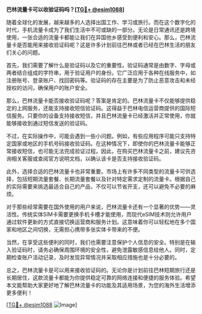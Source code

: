 **巴林流量卡可以收验证码吗？[[TG💪+ @esim1088](https://t.me/s/esim1088)]**

随着全球化的发展，越来越多的人选择出国工作、学习或旅行。而在这个数字化的时代，手机流量卡成为了我们生活中不可或缺的一部分。无论是日常通讯还是跨境使用，一张合适的流量卡都能让我们在异国他乡感受到便利和安心。那么，巴林流量卡是否能用来接收验证码呢？这是许多计划前往巴林或者已经在巴林生活的朋友们关心的问题。

首先，我们需要了解什么是验证码以及它的重要性。验证码通常是由数字、字母或两者结合组成的字符串，用于验证用户的身份。它广泛应用于各种在线服务中，如注册账号、登录账户、找回密码等。验证码的存在主要是为了防止恶意攻击和未经授权的访问，确保用户的账户安全。

那么，巴林流量卡能否接收验证码呢？答案是肯定的。巴林流量卡不仅能够提供稳定的上网服务，还能支持接收短信验证码。这得益于巴林电信运营商提供的国际短信服务。只要你的设备支持接收短信，并且巴林流量卡已经激活并正常使用，你就能够接收到通过短信发送的验证码。

不过，在实际操作中，可能会遇到一些小问题。例如，有些应用程序可能只支持特定国家或地区的手机号码接收验证码。在这种情况下，即使你的巴林流量卡能够正常接收短信，也可能无法完成验证过程。因此，在购买巴林流量卡之前，建议先咨询相关客服或查阅官方说明文档，以确认该卡是否支持接收验证码。

此外，选择合适的巴林流量卡也非常重要。市场上有许多不同类型的流量卡可供选择，包括短期流量套餐、长期流量套餐以及针对特定需求定制的流量卡。根据自己的实际需要来挑选最适合自己的产品，不仅可以节省开支，还可以避免不必要的麻烦。

对于那些经常需要在国外使用的用户来说，巴林流量卡还有一个显著的优势——灵活性。传统实体SIM卡需要更换手机卡槽才能使用，而现代eSIM技术则允许用户通过软件更新的方式直接切换运营商和服务计划。这意味着你可以轻松地在多个国家和地区之间切换，无需担心携带多张实体卡带来的不便。

当然，在享受这些便利的同时，我们也需要注意保护个人信息的安全。特别是在输入验证码时，请务必确保周围环境的安全性，避免泄露敏感信息给他人。同时，定期检查账户活动记录，及时发现异常情况并采取相应措施也是十分必要的。

总之，巴林流量卡是可以用来接收验证码的。无论你是计划前往巴林短期旅行还是长期居住，这款流量卡都能为你提供稳定可靠的网络连接和便捷的服务体验。希望本文能帮助大家更好地了解巴林流量卡的功能及其适用场景，为您的海外生活增添更多便利！

[[TG💪+ @esim1088](https://t.me/s/esim1088) ![Image](https://i.postimg.cc/4NQfJmqS/Snipaste-2025-05-13-00-14-12.png)]